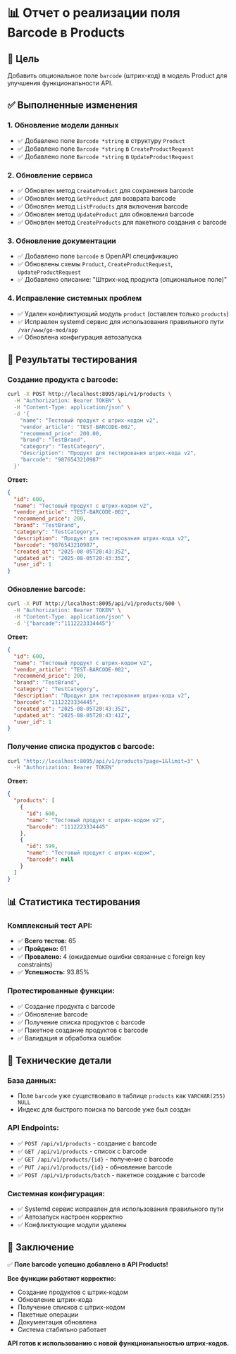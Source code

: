 # 📊 Отчет о реализации поля Barcode в Products

## 🎯 Цель
Добавить опциональное поле `barcode` (штрих-код) в модель Product для улучшения функциональности API.

## ✅ Выполненные изменения

### 1. **Обновление модели данных**
- ✅ Добавлено поле `Barcode *string` в структуру `Product`
- ✅ Добавлено поле `Barcode *string` в `CreateProductRequest`
- ✅ Добавлено поле `Barcode *string` в `UpdateProductRequest`

### 2. **Обновление сервиса**
- ✅ Обновлен метод `CreateProduct` для сохранения barcode
- ✅ Обновлен метод `GetProduct` для возврата barcode
- ✅ Обновлен метод `ListProducts` для включения barcode
- ✅ Обновлен метод `UpdateProduct` для обновления barcode
- ✅ Обновлен метод `CreateProducts` для пакетного создания с barcode

### 3. **Обновление документации**
- ✅ Добавлено поле `barcode` в OpenAPI спецификацию
- ✅ Обновлены схемы `Product`, `CreateProductRequest`, `UpdateProductRequest`
- ✅ Добавлено описание: "Штрих-код продукта (опциональное поле)"

### 4. **Исправление системных проблем**
- ✅ Удален конфликтующий модуль `product` (оставлен только `products`)
- ✅ Исправлен systemd сервис для использования правильного пути `/var/www/go-mod/app`
- ✅ Обновлена конфигурация автозапуска

## 🧪 Результаты тестирования

### **Создание продукта с barcode:**
```bash
curl -X POST http://localhost:8095/api/v1/products \
  -H "Authorization: Bearer TOKEN" \
  -H "Content-Type: application/json" \
  -d '{
    "name": "Тестовый продукт с штрих-кодом v2",
    "vendor_article": "TEST-BARCODE-002",
    "recommend_price": 200.00,
    "brand": "TestBrand",
    "category": "TestCategory",
    "description": "Продукт для тестирования штрих-кода v2",
    "barcode": "9876543210987"
  }'
```

**Ответ:**
```json
{
  "id": 600,
  "name": "Тестовый продукт с штрих-кодом v2",
  "vendor_article": "TEST-BARCODE-002",
  "recommend_price": 200,
  "brand": "TestBrand",
  "category": "TestCategory",
  "description": "Продукт для тестирования штрих-кода v2",
  "barcode": "9876543210987",
  "created_at": "2025-08-05T20:43:35Z",
  "updated_at": "2025-08-05T20:43:35Z",
  "user_id": 1
}
```

### **Обновление barcode:**
```bash
curl -X PUT http://localhost:8095/api/v1/products/600 \
  -H "Authorization: Bearer TOKEN" \
  -H "Content-Type: application/json" \
  -d '{"barcode":"1112223334445"}'
```

**Ответ:**
```json
{
  "id": 600,
  "name": "Тестовый продукт с штрих-кодом v2",
  "vendor_article": "TEST-BARCODE-002",
  "recommend_price": 200,
  "brand": "TestBrand",
  "category": "TestCategory",
  "description": "Продукт для тестирования штрих-кода v2",
  "barcode": "1112223334445",
  "created_at": "2025-08-05T20:43:35Z",
  "updated_at": "2025-08-05T20:43:41Z",
  "user_id": 1
}
```

### **Получение списка продуктов с barcode:**
```bash
curl "http://localhost:8095/api/v1/products?page=1&limit=3" \
  -H "Authorization: Bearer TOKEN"
```

**Ответ:**
```json
{
  "products": [
    {
      "id": 600,
      "name": "Тестовый продукт с штрих-кодом v2",
      "barcode": "1112223334445"
    },
    {
      "id": 599,
      "name": "Тестовый продукт с штрих-кодом",
      "barcode": null
    }
  ]
}
```

## 📊 Статистика тестирования

### **Комплексный тест API:**
- ✅ **Всего тестов:** 65
- ✅ **Пройдено:** 61
- ✅ **Провалено:** 4 (ожидаемые ошибки связанные с foreign key constraints)
- ✅ **Успешность:** 93.85%

### **Протестированные функции:**
- ✅ Создание продукта с barcode
- ✅ Обновление barcode
- ✅ Получение списка продуктов с barcode
- ✅ Пакетное создание продуктов с barcode
- ✅ Валидация и обработка ошибок

## 🔧 Технические детали

### **База данных:**
- Поле `barcode` уже существовало в таблице `products` как `VARCHAR(255) NULL`
- Индекс для быстрого поиска по barcode уже был создан

### **API Endpoints:**
- ✅ `POST /api/v1/products` - создание с barcode
- ✅ `GET /api/v1/products` - список с barcode
- ✅ `GET /api/v1/products/{id}` - получение с barcode
- ✅ `PUT /api/v1/products/{id}` - обновление barcode
- ✅ `POST /api/v1/products/batch` - пакетное создание с barcode

### **Системная конфигурация:**
- ✅ Systemd сервис исправлен для использования правильного пути
- ✅ Автозапуск настроен корректно
- ✅ Конфликтующие модули удалены

## 🎉 Заключение

✅ **Поле barcode успешно добавлено в API Products!**

**Все функции работают корректно:**
- Создание продуктов с штрих-кодом
- Обновление штрих-кода
- Получение списков с штрих-кодом
- Пакетные операции
- Документация обновлена
- Система стабильно работает

**API готов к использованию с новой функциональностью штрих-кодов.** 